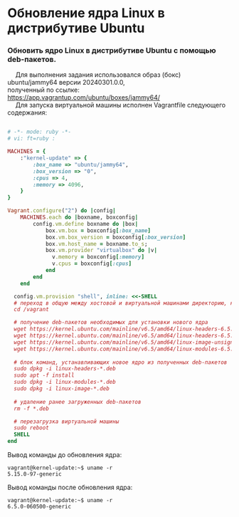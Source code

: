 # Обновление ядра Linux в дистрибутиве Ubuntu # 

### Обновить ядро Linux в дистрибутиве Ubuntu с помощью deb-пакетов. #####
&emsp; Для выполнения задания использовался образ (бокс) ubuntu/jammy64 версии 20240301.0.0,<br/> 
полученный по ссылке: <https://app.vagrantup.com/ubuntu/boxes/jammy64/><br/> 
&emsp; Для запуска виртуальной машины исполнен Vagrantfile следующего содержания:

``` ruby

# -*- mode: ruby -*-
# vi: ft=ruby :

MACHINES = {
    :"kernel-update" => {
        :box_name => "ubuntu/jammy64",
        :box_version => "0",
        :cpus => 4,
        :memory => 4096,
    }
}

Vagrant.configure("2") do |config|
    MACHINES.each do |boxname, boxconfig|
        config.vm.define boxname do |box|
            box.vm.box = boxconfig[:box_name]
            box.vm.box_version = boxconfig[:box_version]
            box.vm.host_name = boxname.to_s;
            box.vm.provider "virtualbox" do |v|
              v.memory = boxconfig[:memory]
              v.cpus = boxconfig[:cpus]
            end
        end    
    end

  config.vm.provision "shell", inline: <<-SHELL
  # переход в общую между хостовой и виртуальной машинами директорию, которая будет использоваться, как рабочая
  cd /vagrant

  # получение deb-пакетов необходимых для установки нового ядра
  wget https://kernel.ubuntu.com/mainline/v6.5/amd64/linux-headers-6.5.0-060500-generic_6.5.0-060500.202308271831_amd64.deb
  wget https://kernel.ubuntu.com/mainline/v6.5/amd64/linux-headers-6.5.0-060500_6.5.0-060500.202308271831_all.deb
  wget https://kernel.ubuntu.com/mainline/v6.5/amd64/linux-image-unsigned-6.5.0-060500-generic_6.5.0-060500.202308271831_amd64.deb
  wget https://kernel.ubuntu.com/mainline/v6.5/amd64/linux-modules-6.5.0-060500-generic_6.5.0-060500.202308271831_amd64.deb
	
  # блок команд, устанавливающих новое ядро из полученных deb-пакетов
  sudo dpkg -i linux-headers-*.deb
  sudo apt -f install
  sudo dpkg -i linux-modules-*.deb
  sudo dpkg -i linux-image-*.deb
	
  # удаление ранее загруженных deb-пакетов 
  rm -f *.deb

  # перезагрузка виртуальной машины
  sudo reboot
  SHELL
end

```
Вывод команды до обновления ядра:
```shell
vagrant@kernel-update:~$ uname -r
5.15.0-97-generic
```	
Вывод команды после обновления ядра:
```shell
vagrant@kernel-update:~$ uname -r 
6.5.0-060500-generic
```
